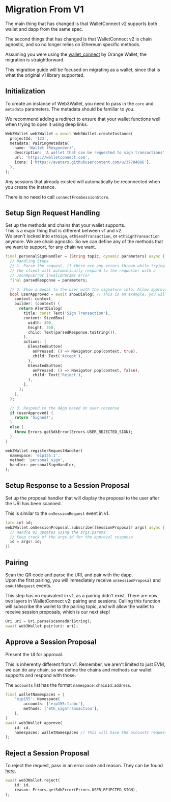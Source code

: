 # Migration From V1
The main thing that has changed is that WalletConnect v2 supports both wallet and dapp from the same spec.

The second things that has changed is that WalletConnect v2 is chain agnostic, and so no longer relies on Ethereum specific methods.

Assuming you were using the [wallet_connect](https://pub.dev/packages/wallet_connect) by Orange Wallet, the migration is straightforward.

This migration guide will be focused on migrating as a wallet, since that is what the original v1 library supported.

## Initialization

To create an instance of Web3Wallet, you need to pass in the `core` and `metadata` parameters. The metadata should be familiar to you.

We recommend adding a redirect to ensure that your wallet functions well when trying to open it using deep links.

```dart
Web3Wallet web3Wallet = await Web3Wallet.createInstance(
  projectId: '123',
  metadata: PairingMetadata(
    name: 'Wallet (Responder)',
    description: 'A wallet that can be requested to sign transactions',
    url: 'https://walletconnect.com',
    icons: ['https://avatars.githubusercontent.com/u/37784886'],
  ),
);
```

Any sessions that already existed will automatically be reconnected when you create the instance.

There is no need to call `connectFromSessionStore`.

## Setup Sign Request Handling

Set up the methods and chains that your wallet supports.  
This is a major thing that is different between v1 and v2.  
We aren't locked into `ethSign`, `ethSendTransaction`, or `ethSignTransaction` anymore. We are chain agnostic. So we can define any of the methods that we want to support, for any chain we want.

```dart
final personalSignHandler = (String topic, dynamic parameters) async {
  // Handling Steps
  // 1. Parse the request, if there are any errors thrown while trying to parse
  // the client will automatically respond to the requester with a 
  // JsonRpcError.invalidParams error
  final parsedResponse = parameters;

  // 2. Show a modal to the user with the signature info: Allow approval/rejection
  bool userApproved = await showDialog( // This is an example, you will have to make your own changes to make it work.
    context: context,
    builder: (context) {
      return AlertDialog(
        title: const Text('Sign Transaction'),
        content: SizedBox(
          width: 300,
          height: 350,
          child: Text(parsedResponse.toString()),
        ),
        actions: [
          ElevatedButton(
            onPressed: () => Navigator.pop(context, true),
            child: Text('Accept'),
          ),
          ElevatedButton(
            onPressed: () => Navigator.pop(context, false),
            child: Text('Reject'),
          ),
        ],
      );
    },
  );

  // 3. Respond to the dApp based on user response
  if (userApproved) {
    return 'Signed!';
  }
  else {
    throw Errors.getSdkError(Errors.USER_REJECTED_SIGN);
  }
}

web3Wallet.registerRequestHandler(
  namespace: 'eip155:1',
  method: 'personal_sign',
  handler: personalSignHandler,
);
```

## Setup Response to a Session Proposal

Set up the proposal handler that will display the proposal to the user after the URI has been scanned.

This is similar to the `onSessionRequest` event in v1.

```dart
late int id;
web3Wallet.onSessionProposal.subscribe((SessionProposal? args) async {
  // Handle UI updates using the args.params
  // Keep track of the args.id for the approval response
  id = args!.id;
})
```

## Pairing

Scan the QR code and parse the URI, and pair with the dapp.  
Upon the first pairing, you will immediately receive `onSessionProposal` and `onAuthRequest` events.  

This step has no equivalent in v1, as a pairing didn't exist. There are now two layers in WalletConnect v2: pairing and sessions. Calling this function will subscribe the wallet to the pairing topic, and will allow the wallet to receive session proposals, which is our next step!

```dart
Uri uri = Uri.parse(scannedUriString);
await web3Wallet.pair(uri: uri);
```

## Approve a Session Proposal

Present the UI for approval.

This is inherently different from v1. Remember, we aren't limited to just EVM, we can do any chain, so we define the chains and methods our wallet supports and respond with those.

The `accounts` list has the format `namespace:chainId:address`.

```dart
final walletNamespaces = {
    'eip155': Namespace(
        accounts: ['eip155:1:abc'],
        methods: ['eth_signTransaction'],
    ),
}
await web3Wallet.approve(
    id: id,
    namespaces: walletNamespaces // This will have the accounts requested in params
);
```

## Reject a Session Proposal

To reject the request, pass in an error code and reason. They can be found [here](https://docs.walletconnect.com/2.0/specs/clients/sign/error-codes).

```dart
await web3Wallet.reject(
    id: id,
    reason: Errors.getSdkError(Errors.USER_REJECTED_SIGN),
);
```